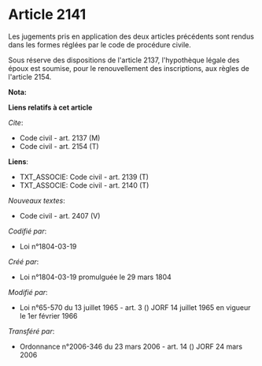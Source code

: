 # Article 2141

Les jugements pris en application des deux articles précédents sont rendus dans les formes réglées par le code de procédure
civile.

Sous réserve des dispositions de l'article 2137, l'hypothèque légale des époux est soumise, pour le renouvellement des
inscriptions, aux règles de l'article 2154.

**Nota:**



**Liens relatifs à cet article**

_Cite_:

  - Code civil - art. 2137 (M)
  - Code civil - art. 2154 (T)

**Liens**:

  - TXT_ASSOCIE: Code civil - art. 2139 (T)
  - TXT_ASSOCIE: Code civil - art. 2140 (T)

_Nouveaux textes_:

  - Code civil - art. 2407 (V)

_Codifié par_:

  - Loi n°1804-03-19

_Créé par_:

  - Loi n°1804-03-19 promulguée le 29 mars 1804

_Modifié par_:

  - Loi n°65-570 du 13 juillet 1965 - art. 3 () JORF 14 juillet 1965 en vigueur le 1er février 1966

_Transféré par_:

  - Ordonnance n°2006-346 du 23 mars 2006 - art. 14 () JORF 24 mars 2006
